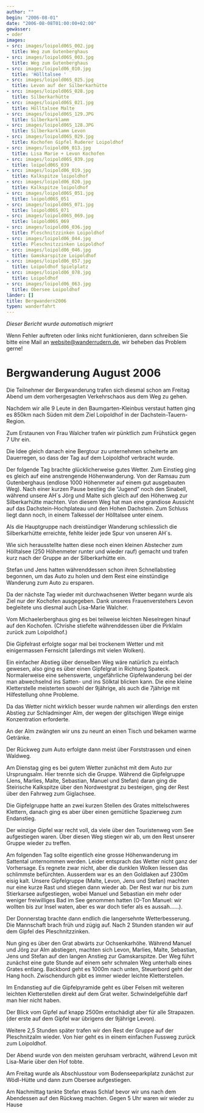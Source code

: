```yaml
---
author: ""
begin: "2006-08-01"
date: "2006-08-08T01:00:00+02:00"
gewässer:
- oder
images:
- src: images/loipold06S_002.jpg
  title: Weg zum Gutenberghaus
- src: images/loipold06S_003.jpg
  title: Weg zum Gutenberghaus
- src: images/loipold06_010.jpg
  title: 'Hölltalsee '
- src: images/loipold06S_025.jpg
  title: Levon auf der Silberkarhütte
- src: images/loipold06S_028.jpg
  title: Silberkarhütte
- src: images/loipold06S_021.jpg
  title: Hölltalsee Malte
- src: images/loipold06S_129.JPG
  title: Silberkarklamm
- src: images/loipold06S_128.JPG
  title: Silberkarklamm Levon
- src: images/loipold06S_029.jpg
  title: Kochofen Gipfel Ruderer Loipoldhof
- src: images/loipold06_013.jpg
  title: Lisa Marie + Levon Kochofen
- src: images/loipold06S_039.jpg
  title: loipold06S_039
- src: images/loipold06_019.jpg
  title: Kalkspitze loipoldhof
- src: images/loipold06_020.jpg
  title: Kalkspitze loipoldhof
- src: images/loipold06S_051.jpg
  title: loipold06S_051
- src: images/loipold06S_071.jpg
  title: loipold06S_071
- src: images/loipold06S_069.jpg
  title: loipold06S_069
- src: images/loipold06_036.jpg
  title: Pleschnitzzinken Loipoldhof
- src: images/loipold06_044.jpg
  title: Pleschnitzzinken Loipoldhof
- src: images/loipold06_046.jpg
  title: Gamskarspitze Loipoldhof
- src: images/loipold06_057.jpg
  title: Loipoldhof Spielplatz
- src: images/loipold06_078.jpg
  title: Loipoldhof
- src: images/loipold06_063.jpg
  title: Obersee Loipoldhof
länder: []
title: Bergwandern2006
typen: wanderfahrt
---
```



*Dieser Bericht wurde automatisch migriert*

Wenn Fehler auftreten oder links nicht funktionieren, dann schreiben Sie bitte eine Mail an website@wanderrudern.de, wir beheben das Problem gerne!



# Bergwanderung August 2006


Die Teilnehmer der Bergwanderung trafen sich diesmal schon am Freitag Abend um dem vorhergesagten Verkehrschaos aus dem Weg zu gehen.

Nachdem wir alle 9 Leute in den Baumgarten-Kleinbus verstaut hatten ging es 850km nach Süden mit dem Ziel Loipoldhof in der Dachstein-Tauern-Region.

Zum Erstaunen von Frau Walcher trafen wir pünktlich zum Frühstück gegen 7 Uhr ein.

Die Idee gleich danach eine Bergtour zu unternehmen scheiterte am Dauerregen, so dass der Tag auf dem Loipoldhof verbracht wurde.

Der folgende Tag brachte glücklicherweise gutes Wetter. Zum Einstieg ging es gleich auf eine anstrengende Höhenwanderung. Von der Ramsau zum Gutenberghaus (endlose 1000 Höhenmeter auf einem gut ausgebauten Weg). Nach einer kurzen Pause bestieg die “Jugend” noch den Sinabell, während unsere AH´s Jörg und Malte sich gleich auf den Höhenweg zur Silberkarhütte machten. Von diesem Weg hat man eine grandiose Aussicht auf das Dachstein-Hochplateau und den Hohen Dachstein. Zum Schluss liegt dann noch, in einem Talkessel der Hölltalsee unter einem.

Als die Hauptgruppe nach dreistündiger Wanderung schliesslich die Silberkarhütte erreichte, fehlte leider jede Spur von unseren AH´s.

Wie sich herausstellte hatten diese noch einen kleinen Abstecher zum Hölltalsee (250 Höhenmeter runter und wieder rauf) gemacht und trafen kurz nach der Gruppe an der Silberkarhütte ein.

Stefan und Jens hatten währenddessen schon ihren Schnellabstieg begonnen, um das Auto zu holen und dem Rest eine einstündige Wanderung zum Auto zu ersparen.

Da der nächste Tag wieder mit durchwachsenen Wetter begann wurde als Ziel nur der Kochofen ausgegeben. Dank unseres Frauenverstehers Levon begleitete uns diesmal auch Lisa-Marie Walcher.

Vom Michaelerberghaus ging es bei teilweise leichten Nieselregen hinauf auf den Kochofen. (Chrishe stiefelte währenddessen über die Pirklalm zurück zum Loipoldhof.)

Die Gipfelrast erfolgte sogar mal bei trockenem Wetter und mit einigermassen Fernsicht (allerdings mit vielen Wolken).

Ein einfacher Abstieg über denselben Weg wäre natürlich zu einfach gewesen, also ging es über einen Gipfelgrat in Richtung Spateck. Normalerweise eine sehenswerte, ungefährliche Gipfelwanderung bei der man abwechselnd ins Satten- und ins Sölktal blicken kann. Die eine kleine Kletterstelle meisterten sowohl der 9jährige, als auch die 7jährige mit Hilfestellung ohne Probleme.

Da das Wetter nicht wirklich besser wurde nahmen wir allerdings den ersten Abstieg zur Schladminger Alm, der wegen der glitschigen Wege einige Konzentration erforderte.

An der Alm zwängten wir uns zu neunt an einen Tisch und bekamen warme Getränke.

Der Rückweg zum Auto erfolgte dann meist über Forststrassen und einen Waldweg.

Am Dienstag ging es bei gutem Wetter zunächst mit dem Auto zur Ursprungsalm. Hier trennte sich die Gruppe. Während die Gipfelgruppe (Jens, Marlies, Malte, Sebastian, Manuel und Stefan) daran ging die Steirische Kalkspitze über den Nordwestgrat zu besteigen, ging der Rest über den Fahrweg zum Giglachsee.

Die Gipfelgruppe hatte an zwei kurzen Stellen des Grates mittelschweres Klettern, danach ging es aber über einen gemütliche Spazierweg zum Endanstieg.

Der winzige Gipfel war recht voll, da viele über den Touristenweg vom See aufgestiegen waren. Über diesen Weg stiegen wir ab, um den Rest unserer Gruppe wieder zu treffen.

Am folgenden Tag sollte eigentlich eine grosse Höhenwanderung im Sattental unternommen werden. Leider entsprach das Wetter nicht ganz der Vorhersage. Es regnete zwar nicht, aber die dunklen Wolken liessen das schlimmste befürchten. Ausserdem war es an den Goldlaken auf 2300m eisig kalt. Unsere Gipfelgruppe (Malte, Levon, Jens und Stefan) machten nur eine kurze Rast und stiegen dann wieder ab. Der Rest war nur bis zum Stierkarsee aufgestiegen, wobei Manuel und Sebastian ein mehr oder weniger freiwilliges Bad im See genommen hatten (O-Ton Manuel: wir wollten bis zur Insel waten, aber es war doch tiefer als es aussah......).

Der Donnerstag brachte dann endlich die langersehnte Wetterbesserung. Die Mannschaft brach früh und zügig auf. Nach 2 Stunden standen wir auf dem Gipfel des Pleschnitzzinken.

Nun ging es über den Grat abwärts zur Ochsenkarhöhe. Während Manuel und Jörg zur Alm abstiegen, machten sich Levon, Marlies, Malte, Sebastian, Jens und Stefan auf den langen Anstieg zur Gamskarspitze. Der Weg führt zunächst eine gute Stunde auf einem sehr schmalen Weg unterhalb eines Grates entlang. Backbord geht es 1000m nach unten, Steuerbord geht der Hang hoch. Zwischendurch gibt es immer wieder leichte Kletterstellen.

Im Endanstieg auf die Gipfelpyramide geht es über Felsen mit weiteren leichten Kletterstellen direkt auf dem Grat weiter. Schwindelgefühle darf man hier nicht haben.

Der Blick vom Gipfel auf knapp 2500m entschädigt aber für alle Strapazen. (der erste auf dem Gipfel war übrigens der 9jährige Levon).

Weitere 2,5 Stunden später trafen wir den Rest der Gruppe auf der Pleschnitzalm wieder. Von hier geht es in einem einfachen Fussweg zurück zum Loipoldhof.

Der Abend wurde von den meisten geruhsam verbracht, während Levon mit Lisa-Marie über den Hof tobte.

Am Freitag wurde als Abschlusstour vom Bodenseeparkplatz zunächst zur Wödl-Hütte und dann zum Obersee aufgestiegen.

Am Nachmittag tankte Stefan etwas Schlaf bevor wir uns nach dem Abendessen auf den Rückweg machten. Gegen 5 Uhr waren wir wieder zu Hause
